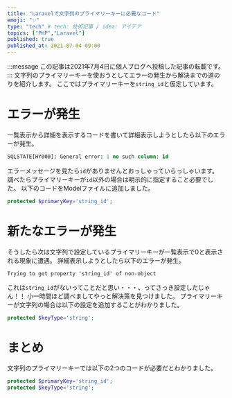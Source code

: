 ```yaml
---
title: "Laravelで文字列のプライマリーキーに必要なコード"
emoji: "✨"
type: "tech" # tech: 技術記事 / idea: アイデア
topics: ["PHP","Laravel"]
published: true
published_at: 2021-07-04 09:00
---
```

:::message
この記事は2021年7月4日に個人ブログへ投稿した記事の転載です。
:::
文字列のプライマリーキーを使おうとしてエラーの発生から解決までの道のりを紹介します。
ここではプライマリーキーを`string_id`と仮定しています。

# エラーが発生
一覧表示から詳細を表示するコードを書いて詳細表示しようとしたら以下のエラーが発生。
```sql
SQLSTATE[HY000]: General error: 1 no such column: id
```
エラーメッセージを見たら`id`がありませんとおっしゃっていらっしゃいます。
調べたらプライマリーキーが`id`以外の場合は明示的に指定すること必要でした。
以下のコードをModelファイルに追加しました。
```php
protected $primaryKey='string_id';
```

# 新たなエラーが発生
そうしたら次は文字列で設定しているプライマリーキーが一覧表示で0と表示される現象に遭遇。
詳細表示しようとしたら以下のエラーが発生。
```
Trying to get property 'string_id' of non-object
```
これは`string_id`がないってことだと思い・・・、ってさっき設定したじゃん！！
小一時間ほど調べましてやっと解決策を見つけました。
プライマリーキーが文字列の場合は以下の設定を追加することがわかりました。
```php
protected $keyType='string';
```

# まとめ
文字列のプライマリーキーでは以下の2つのコードが必要だとわかりました。
```php
protected $primaryKey='string_id';
protected $keyType='string';
```
